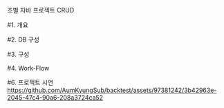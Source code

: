 조별 자바 프로젝트 CRUD

#1. 개요

#2. DB 구성

#3. 구성

#4. Work-Flow

#6. 프로젝트 시연 <br>
https://github.com/AumKyungSub/backtest/assets/97381242/3b42963e-2045-47c4-90a6-208a3724ca52

